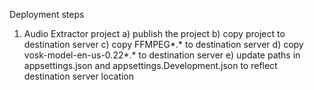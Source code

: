 


Deployment steps
1. Audio Extractor project
   a) publish the project
   b) copy project to destination server
   c) copy FFMPEG\*.* to destination server
   d) copy vosk-model-en-us-0.22\*.* to destination server
   e) update paths in appsettings.json and appsettings.Development.json to reflect destination server location
   